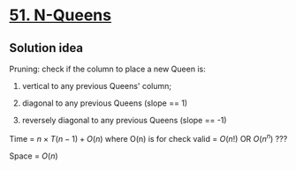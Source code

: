 # [51. N-Queens](https://leetcode.com/problems/n-queens/)

## Solution idea
Pruning: check if the column to place a new Queen is:

1. vertical to any previous Queens' column; 

2. diagonal to any previous Queens (slope == 1)

3. reversely diagonal to any previous Queens (slope == -1)

Time = $n\times T(n-1) + O(n)$ where O(n) is for check valid = $O(n!)$ OR $O(n^n)$ ???

Space = $O(n)$